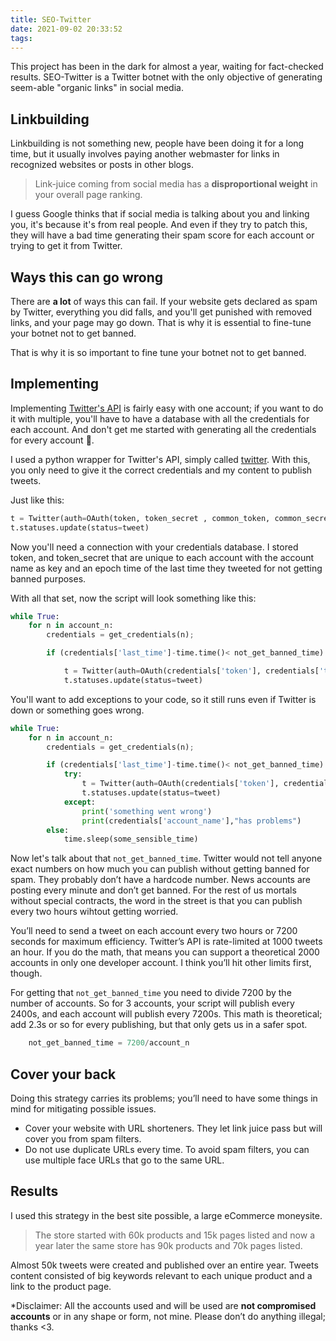 ```yaml
---
title: SEO-Twitter
date: 2021-09-02 20:33:52
tags:
---
```

This project has been in the dark for almost a year, waiting for fact-checked results. SEO-Twitter is a Twitter botnet with the only objective of generating seem-able "organic links" in social media.

## Linkbuilding

Linkbuilding is not something new, people have been doing it for a long time, but it usually involves paying another webmaster for links in recognized websites or posts in other blogs.

> Link-juice coming from social media has a **disproportional weight** in your overall page ranking. 

I guess Google thinks that if social media is talking about you and linking you, it's because it's from real people. And even if they try to patch this, they will have a bad time generating their spam score for each account or trying to get it from Twitter.

## Ways this can go wrong

There are **a lot**  of ways this can fail. If your website gets declared as spam by Twitter, everything you did falls, and you'll get punished with removed links, and your page may go down. 
That is why it is essential to fine-tune your botnet not to get banned.

That is why it is so important to fine tune your botnet not to get banned.

## Implementing

Implementing [Twitter's API](https://developer.twitter.com/en/docs/twitter-api) is fairly easy with one account; if you want to do it with multiple, you'll have to have a database with all the credentials for each account. And don't get me started with generating all the credentials for every account 🤧. 

I used a python wrapper for Twitter's API, simply called [twitter](https://pypi.org/project/twitter/). With this, you only need to give it the correct credentials and my content to publish tweets.

Just like this:
~~~python
t = Twitter(auth=OAuth(token, token_secret , common_token, common_secret))
t.statuses.update(status=tweet)
~~~

Now you'll need a connection with your credentials database. I stored token, and token_secret that are unique to each account with the account name as key and an epoch time of the last time they tweeted for not getting banned purposes.

With all that set, now the script will look something like this:
~~~python
while True:
    for n in account_n:
        credentials = get_credentials(n);

        if (credentials['last_time']-time.time()< not_get_banned_time):

            t = Twitter(auth=OAuth(credentials['token'], credentials['token_secret'] , common_token, common_secret))
            t.statuses.update(status=tweet)

~~~
You'll want to add exceptions to your code, so it still runs even if Twitter is down or something goes wrong.
~~~python
while True:
    for n in account_n:
        credentials = get_credentials(n);

        if (credentials['last_time']-time.time()< not_get_banned_time):
            try:
                t = Twitter(auth=OAuth(credentials['token'], credentials['token_secret'] , common_token, common_secret))
                t.statuses.update(status=tweet)
            except:
                print('something went wrong')
                print(credentials['account_name'],"has problems")
        else:
            time.sleep(some_sensible_time)

~~~

Now let's talk about that `not_get_banned_time`. Twitter would not tell anyone exact numbers on how much you can publish without getting banned for spam. They probably don’t have a hardcode number. News accounts are posting every minute and don’t get banned. For the rest of us mortals without special contracts, the word in the street is that you can publish every two hours wihtout getting worried.

You’ll need to send a tweet on each account every two hours or 7200 seconds for maximum efficiency. Twitter’s API is rate-limited at 1000 tweets an hour. If you do the math, that means you can support a theoretical 2000 accounts in only one developer account. I think you’ll hit other limits first, though.

For getting that `not_get_banned_time` you need to divide 7200 by the number of accounts. So for 3 accounts, your script will publish every 2400s, and each account will publish every 7200s. This math is theoretical; add 2.3s or so for every publishing, but that only gets us in a safer spot.

~~~python
    not_get_banned_time = 7200/account_n
~~~

## Cover your back

Doing this strategy carries its problems; you’ll need to have some things in mind for mitigating possible issues.
+ Cover your website with URL shorteners.
        They let link juice pass but will cover you from spam filters.
+ Do not use duplicate URLs every time.
        To avoid spam filters, you can use multiple face URLs that go to the same URL.

## Results

I used this strategy in the best site possible, a large eCommerce moneysite. 
>The store started with 60k products and 15k pages listed and now a year later the same store has 90k products and 70k pages listed.

Almost 50k tweets were created and published over an entire year. Tweets content consisted of big keywords relevant to each unique product and a link to the product page.

*Disclaimer: All the accounts used and will be used are **not compromised accounts** or in any shape or form, not mine. Please don’t do anything illegal; thanks <3.
